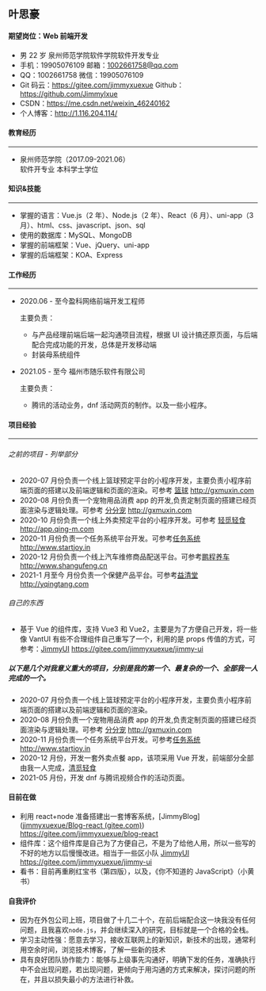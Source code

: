 ## 叶思豪

#### 期望岗位：Web 前端开发

- 男 22 岁 泉州师范学院软件学院软件开发专业
- 手机：19905076109 邮箱：1002661758@qq.com
- QQ：1002661758 微信：19905076109
- Git 码云：https://gitee.com/jimmyxuexue Github：https://github.com/Jimmylxue
- CSDN：https://me.csdn.net/weixin_46240162
- 个人博客：http://1.116.204.114/

#### 教育经历

---

- 泉州师范学院（2017.09-2021.06）  
  软件开专业 本科学士学位

#### 知识&技能

---

- 掌握的语言：Vue.js（2 年）、Node.js（2 年）、React（6 月）、uni-app（3 月）、html、css、javascript、json、sql
- 使用的数据库：MySQL、MongoDB
- 掌握的前端框架：Vue、jQuery、uni-app
- 掌握的后端框架：KOA、Express

#### 工作经历

---

- 2020.06 - 至今盈科网络前端开发工程师

  主要负责：

  - 与产品经理前端后端一起沟通项目流程，根据 UI 设计搞还原页面，与后端配合完成功能的开发，总体是开发移动端
  - 封装母系统组件

- 2021.05 - 至今 福州市随乐软件有限公司

  主要负责：

  - 腾讯的活动业务，dnf 活动网页的制作。以及一些小程序。

#### 项目经验

---

###### 之前的项目 - 列举部分

- 2020-07 月份负责一个线上篮球预定平台的小程序开发，主要负责小程序前端页面的搭建以及前端逻辑和页面的渲染。可参考 [篮球](http://www.lkxdh.cn) http://gxmuxin.com
- 2020-08 月份负责一个宠物用品消费 app 的开发,负责定制页面的搭建已经页面渲染与逻辑处理。可参考 [分分宠](http://www.gxmuxin.com) http://gxmuxin.com
- 2020-10 月份负责一个线上外卖预定平台的小程序开发。可参考 [轻觅轻食](http://app.qing-m.com) http://app.qing-m.com
- 2020-11 月份负责一个任务系统平台开发。可参考[任务系统](http://www.startjoy.in) http://www.startjoy.in
- 2020-12 月份负责一个线上汽车维修商品配送平台。可参考[鹏程养车](http://www.shangufeng.cn) http://www.shangufeng.cn
- 2021-1 月至今 月份负责一个保健产品平台。可参考[益清堂](http://www.yqingtang.com) http://yqingtang.com

###### 自己的东西

- 基于 Vue 的组件库，支持 Vue3 和 Vue2，主要是为了方便自己开发，将一些像 VantUI 有些不合理组件自己重写了一个，利用的是 props 传值的方式，可参考：[JimmyUI](https://gitee.com/jimmyxuexue/jimmy-ui) https://gitee.com/jimmyxuexue/jimmy-ui

##### 以下是几个对我意义重大的项目，分别是我的第一个、最复杂的一个、全部我一人完成的一个。

- 2020-07 月份负责一个线上篮球预定平台的小程序开发，主要负责小程序前端页面的搭建以及前端逻辑和页面的渲染。
- 2020-08 月份负责一个宠物用品消费 app 的开发,负责定制页面的搭建已经页面渲染与逻辑处理。可参考 [分分宠](http://gxmuxin.com) http://gxmuxin.com
- 2020-11 月份负责一个任务系统平台开发。可参考[任务系统](http://www.startjoy.in) http://www.startjoy.in
- 2020-12 月份，开发一套外卖点餐 app，该项采用 Vue 开发，前端部分全部由我一人完成，[清觅轻食](http://app.qing-m.com/)
- 2021-05 月份，开发 dnf 与腾讯视频合作的活动页面。

#### 目前在做

- 利用 react+node 准备搭建出一套博客系统，[JimmyBlog]([jimmyxuexue/Blog-react (gitee.com)](https://gitee.com/jimmyxuexue/blog-react)) https://gitee.com/jimmyxuexue/blog-react
- 组件库：这个组件库是自己为了方便自己，不是为了给他人用，所以一些写的不好的地方以后慢慢改进。相当于一些区小队 [JimmyUI](https://gitee.com/jimmyxuexue/jimmy-ui) https://gitee.com/jimmyxuexue/jimmy-ui
- 看书：目前再重刷红宝书（第四版），以及，《你不知道的 JavaScript》（小黄书）

#### 自我评价

- 因为在外包公司上班，项目做了十几二十个，在前后端配合这一块我没有任何问题，且我喜欢`node.js`，并会继续深入的研究，目标就是一个合格的全栈。
- 学习主动性强：愿意去学习，接收互联网上的新知识，新技术的出现，通常利用空余时间，浏览技术博客，了解一些新的技术
- 具有良好团队协作能力：能够与上级事先沟通好，明确下发的任务，准确执行中不会出现问题，若出现问题，更倾向于用沟通的方式来解决，探讨问题的所在，并且以损失最小的方法进行补救。
